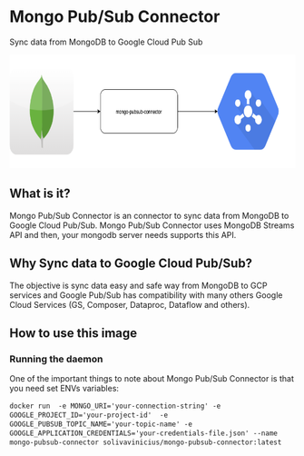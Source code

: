 # Mongo Pub/Sub Connector
Sync data from MongoDB to Google Cloud Pub Sub 

<img src="https://raw.githubusercontent.com/marcussoliva/mongo-pubsub-connector/master/logo.png" alt="Mongo PubSub Connector Logo" width="600" height="200"/>


## What is it?

Mongo Pub/Sub Connector is an connector to sync data from MongoDB to Google Cloud Pub/Sub. 
Mongo Pub/Sub Connector uses MongoDB Streams API and then, your mongodb server needs supports this API.

## Why Sync data to Google Cloud Pub/Sub?

The objective is sync data easy and safe way from MongoDB to GCP services and Google Pub/Sub has compatibility with many
others Google Cloud Services (GS, Composer, Dataproc, Dataflow and others).



## How to use this image
### Running the daemon
One of the important things to note about Mongo Pub/Sub Connector is that you need set ENVs variables: 
```docker
docker run  -e MONGO_URI='your-connection-string' -e GOOGLE_PROJECT_ID='your-project-id'  -e  GOOGLE_PUBSUB_TOPIC_NAME='your-topic-name' -e GOOGLE_APPLICATION_CREDENTIALS='your-credentials-file.json' --name mongo-pubsub-connector solivavinicius/mongo-pubsub-connector:latest
```


